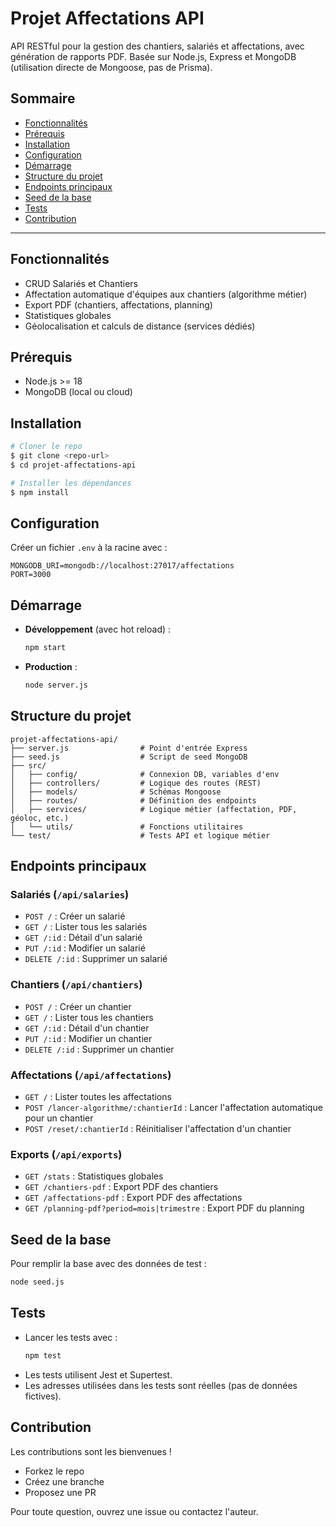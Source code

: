 # Projet Affectations API

API RESTful pour la gestion des chantiers, salariés et affectations, avec génération de rapports PDF. Basée sur Node.js, Express et MongoDB (utilisation directe de Mongoose, pas de Prisma).

## Sommaire
- [Fonctionnalités](#fonctionnalités)
- [Prérequis](#prérequis)
- [Installation](#installation)
- [Configuration](#configuration)
- [Démarrage](#démarrage)
- [Structure du projet](#structure-du-projet)
- [Endpoints principaux](#endpoints-principaux)
- [Seed de la base](#seed-de-la-base)
- [Tests](#tests)
- [Contribution](#contribution)

---

## Fonctionnalités
- CRUD Salariés et Chantiers
- Affectation automatique d'équipes aux chantiers (algorithme métier)
- Export PDF (chantiers, affectations, planning)
- Statistiques globales
- Géolocalisation et calculs de distance (services dédiés)

## Prérequis
- Node.js >= 18
- MongoDB (local ou cloud)

## Installation
```bash
# Cloner le repo
$ git clone <repo-url>
$ cd projet-affectations-api

# Installer les dépendances
$ npm install
```

## Configuration
Créer un fichier `.env` à la racine avec :
```env
MONGODB_URI=mongodb://localhost:27017/affectations
PORT=3000
```

## Démarrage
- **Développement** (avec hot reload) :
  ```bash
  npm start
  ```
- **Production** :
  ```bash
  node server.js
  ```

## Structure du projet
```
projet-affectations-api/
├── server.js                # Point d'entrée Express
├── seed.js                  # Script de seed MongoDB
├── src/
│   ├── config/              # Connexion DB, variables d'env
│   ├── controllers/         # Logique des routes (REST)
│   ├── models/              # Schémas Mongoose
│   ├── routes/              # Définition des endpoints
│   ├── services/            # Logique métier (affectation, PDF, géoloc, etc.)
│   └── utils/               # Fonctions utilitaires
└── test/                    # Tests API et logique métier
```

## Endpoints principaux

### Salariés (`/api/salaries`)
- `POST /` : Créer un salarié
- `GET /` : Lister tous les salariés
- `GET /:id` : Détail d'un salarié
- `PUT /:id` : Modifier un salarié
- `DELETE /:id` : Supprimer un salarié

### Chantiers (`/api/chantiers`)
- `POST /` : Créer un chantier
- `GET /` : Lister tous les chantiers
- `GET /:id` : Détail d'un chantier
- `PUT /:id` : Modifier un chantier
- `DELETE /:id` : Supprimer un chantier

### Affectations (`/api/affectations`)
- `GET /` : Lister toutes les affectations
- `POST /lancer-algorithme/:chantierId` : Lancer l'affectation automatique pour un chantier
- `POST /reset/:chantierId` : Réinitialiser l'affectation d'un chantier

### Exports (`/api/exports`)
- `GET /stats` : Statistiques globales
- `GET /chantiers-pdf` : Export PDF des chantiers
- `GET /affectations-pdf` : Export PDF des affectations
- `GET /planning-pdf?period=mois|trimestre` : Export PDF du planning

## Seed de la base
Pour remplir la base avec des données de test :
```bash
node seed.js
```

## Tests
- Lancer les tests avec :
  ```bash
  npm test
  ```
- Les tests utilisent Jest et Supertest.
- Les adresses utilisées dans les tests sont réelles (pas de données fictives).

## Contribution
Les contributions sont les bienvenues !
- Forkez le repo
- Créez une branche
- Proposez une PR

Pour toute question, ouvrez une issue ou contactez l'auteur. 